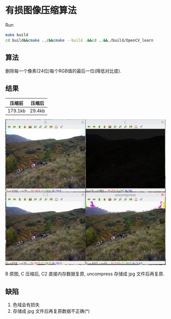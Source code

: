 # 有损图像压缩算法

Run

```sh
make build
cd build&&cmake ../&&cmake --build .&&cd ..&&./build/OpenCV_learn
```

## 算法

删除每一个像素(24位)每个RGB值的最后一位(降低对比度).

## 结果

|压缩前|压缩后|
|---|---|
|179.1kb|29.4kb|

![example.png](image/example.png)

B 原图, C 压缩后, C2 直接内存数据复原, uncompress 存储成 jpg 文件后再复原.

## 缺陷

1. 色域会有损失
2. 存储成 jpg 文件后再复原数据不正确(*)
